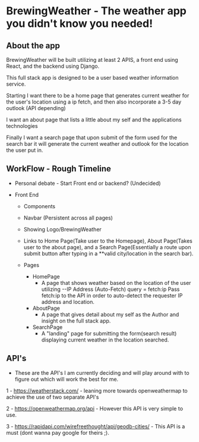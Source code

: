 # BrewingWeather - The weather app you didn't know you needed!

## About the app
BrewingWeather will be built utilizing at least 2 APIS, a front end using React, and the backend using Django.

This full stack app is designed to be a user based weather information service.

Starting I want there to be a home page that generates current weather for the user's location using a ip fetch, and then also incorporate a 3-5 day outlook (API depending)

I want an about page that lists a little about my self and the applications technologies

Finally I want a search page that upon submit of the form used for the search bar it will generate the current weather and outlook for the location the user put in.

## WorkFlow - Rough Timeline

- Personal debate - Start Front end or backend? (Undecided)

- Front End 


  - Components
   - Navbar (Persistent across all pages)
    - Showing Logo/BrewingWeather
    - Links to Home Page(Take user to the Homepage), About Page(Takes user to the about page), and a Search Page(Essentially a route upon submit button after typing in a **valid city/location in the search bar).


  - Pages
    - HomePage
        - A page that shows weather based on the location of the user utilizing --IP Address (Auto-Fetch)	query = fetch:ip	Pass fetch:ip to the API in order to auto-detect the requester IP address and location.
    - AboutPage
        - A page that gives detail about my self as the Author and insight on the full stack app.
    - SearchPage
        - A "landing" page for submitting the form(search result) displaying current weather in the location searched.



## API's

- These are the API's I am currently deciding and will play around with to figure out which will work the best for me.

1 - https://weatherstack.com/ - leaning more towards openweathermap to achieve the use of two separate API's

2 - https://openweathermap.org/api - However this API is very simple to use.

3 - https://rapidapi.com/wirefreethought/api/geodb-cities/ - This API is a must (dont wanna pay google for theirs ;).
